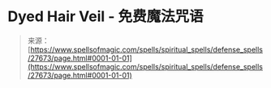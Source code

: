 <!--yml

category: 未分类

date: 2024-06-12 19:16:56

-->

# Dyed Hair Veil - 免费魔法咒语

> 来源：[https://www.spellsofmagic.com/spells/spiritual_spells/defense_spells/27673/page.html#0001-01-01](https://www.spellsofmagic.com/spells/spiritual_spells/defense_spells/27673/page.html#0001-01-01)
